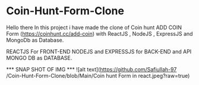 # Coin-Hunt-Form-Clone
Hello there
In this project i have made the clone of Coin hunt ADD COIN Form (https://coinhunt.cc/add-coin)  with ReactJS , NodeJS , ExpressJS and MongoDb as Database.

REACTJS For FRONT-END
NODEJS and EXPRESSJS for BACK-END and API
MONGO DB as DATABASE.

*** SNAP SHOT OF IMG ***
![alt text](https://github.com/Safiullah-97
/Coin-Hunt-Form-Clone/blob/Main/Coin hunt Form in react.jpeg?raw=true)







